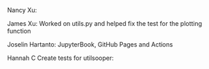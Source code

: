 Nancy Xu: 

James Xu: Worked on utils.py and helped fix the test for the plotting function

Joselin Hartanto: JupyterBook, GitHub Pages and Actions

Hannah C Create tests for utilsooper:
